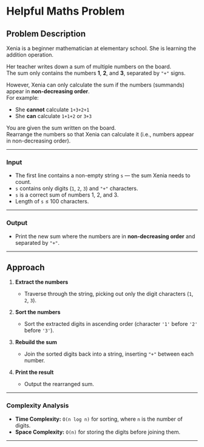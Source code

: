# Helpful Maths Problem

## Problem Description

Xenia is a beginner mathematician at elementary school. She is learning the addition operation.  

Her teacher writes down a sum of multiple numbers on the board.  
The sum only contains the numbers **1**, **2**, and **3**, separated by `"+"` signs.  

However, Xenia can only calculate the sum if the numbers (summands) appear in **non-decreasing order**.  
For example:
- She **cannot** calculate `1+3+2+1`
- She **can** calculate `1+1+2` or `3+3`

You are given the sum written on the board.  
Rearrange the numbers so that Xenia can calculate it (i.e., numbers appear in non-decreasing order).

---

### Input

- The first line contains a non-empty string `s` — the sum Xenia needs to count.
- `s` contains only digits (`1`, `2`, `3`) and `"+"` characters.
- `s` is a correct sum of numbers 1, 2, and 3.
- Length of `s` ≤ 100 characters.

---

### Output

- Print the new sum where the numbers are in **non-decreasing order** and separated by `"+"`.

---

## Approach

1. **Extract the numbers**  
   - Traverse through the string, picking out only the digit characters (`1`, `2`, `3`).

2. **Sort the numbers**  
   - Sort the extracted digits in ascending order (character `'1'` before `'2'` before `'3'`).

3. **Rebuild the sum**  
   - Join the sorted digits back into a string, inserting `"+"` between each number.

4. **Print the result**  
   - Output the rearranged sum.

---

### Complexity Analysis
- **Time Complexity:** `O(n log n)` for sorting, where `n` is the number of digits.
- **Space Complexity:** `O(n)` for storing the digits before joining them.

---
